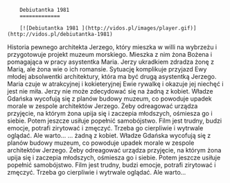 
        Debiutantka 1981 
        =============
        
        [![Debiutantka 1981 ](http://vidos.pl/images/player.gif)](http://vidos.pl/debiutantka-1981)
        
        
 Historia pewnego architekta Jerzego, który mieszka w willi na wybrzeżu i przygotowuje projekt muzeum morskiego. Mieszka z nim żona Bożena i pomagająca w pracy asystentka Maria. Jerzy ukradkiem zdradza żonę z Marią, ale żona wie o ich romansie. Sytuację komplikuje przyjazd Ewy młodej absolwentki architektury, która ma być drugą asystentką Jerzego. Maria czuje w atrakcyjnej i kokieteryjnej Ewie rywalkę i okazuje jej niechęć i jest nie miła. Jerzy nie może zdecydować się na żadną z kobiet. Władze Gdańska wycofują się z planów budowy muzeum, co powoduje upadek morale w zespole architektów Jerzego. Żeby odreagować urządza przyjęcie, na którym żona upija się i zaczepia młodszych, ośmiesza go i siebie. Potem jeszcze usiłuje popełnić samobójstwo. Film jest trudny, budzi emocje, potrafi zirytować i zmęczyć. Trzeba go cierpliwie i wytrwale oglądać. Ale warto...  ... żadną z kobiet. Władze Gdańska wycofują się z planów budowy muzeum, co powoduje upadek morale w zespole architektów Jerzego. Żeby odreagować urządza przyjęcie, na którym żona upija się i zaczepia młodszych, ośmiesza go i siebie. Potem jeszcze usiłuje popełnić samobójstwo. Film jest trudny, budzi emocje, potrafi zirytować i zmęczyć. Trzeba go cierpliwie i wytrwale oglądać. Ale warto...
    